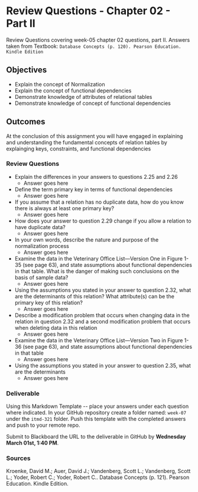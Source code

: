 # Review Questions - Chapter 02 - Part II

Review Questions covering week-05 chapter 02 questions, part II.  Answers taken from Textbook: `Database Concepts (p. 120). Pearson Education. Kindle Edition` 

## Objectives

* Explain the concept of Normalization
* Explain the concept of functional dependencies
* Demonstrate knowledge of attributes of relational tables
* Demonstrate knowledge of concept of functional dependencies

## Outcomes

At the conclusion of this assignment you will have engaged in explaining and understanding the fundamental concepts of relation tables by explainging keys, constraints, and functional dependencies

### Review Questions

* Explain the differences in your answers to questions 2.25 and 2.26
  * Answer goes here
* Define the term primary key in terms of functional dependencies
  * Answer goes here
* If you assume that a relation has no duplicate data, how do you know there is always at least one primary key?
  * Answer goes here 
* How does your answer to question 2.29 change if you allow a relation to have duplicate data?
  * Answer goes here
* In your own words, describe the nature and purpose of the normalization process
  * Answer goes here
* Examine the data in the Veterinary Office List—Version One in Figure 1-35 (see  page 63), and state assumptions about functional dependencies in that table. What  is the danger of making such conclusions on the basis of sample data?
  * Answer goes here
* Using the assumptions you stated in your answer to question 2.32, what are the determinants of this relation? What attribute(s) can be the primary key of this relation?
  * Answer goes here
* Describe a modification problem that occurs when changing data in the relation in question 2.32 and a second modification problem that occurs when deleting data in  this relation
  * Answer goes here
* Examine the data in the Veterinary Office List—Version Two in Figure 1-36 (see  page 63), and state assumptions about functional dependencies in that table
  * Answer goes here
* Using the assumptions you stated in your answer to question 2.35, what are the determinants
  * Answer goes here

### Deliverable

Using this Markdown Template -- place your answers under each question where indicated. In your GitHub repository create a folder named: `week-07` under the `itmd-321` folder. Push this template with the completed answers and push to your remote repo.

Submit to Blackboard the URL to the deliverable in GitHub by **Wednesday March 01st, 1:40 PM**.

### Sources

Kroenke, David M.; Auer, David J.; Vandenberg, Scott L.; Vandenberg, Scott L.; Yoder, Robert C.; Yoder, Robert C.. Database Concepts (p. 121). Pearson Education. Kindle Edition. 

